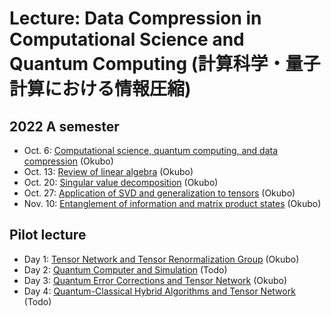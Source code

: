 # Lecture: Data Compression in Computational Science and Quantum Computing (計算科学・量子計算における情報圧縮)
## 2022 A semester
* Oct. 6: [Computational science, quantum computing, and data compression](2022/DataCompression_2022_No1.pdf) (Okubo)
* Oct. 13: [Review of linear algebra](2022/DataCompression_2022_No2.pdf) (Okubo)
* Oct. 20: [Singular value decomposition](2022/DataCompression_2022_No3.pdf) (Okubo)
* Oct. 27: [Application of SVD and generalization to tensors](2022/DataCompression_2022_No4.pdf) (Okubo)
* Nov. 10: [Entanglement of information and matrix product states](2022/DataCompression_2022_No5.pdf) (Okubo)

## Pilot lecture
* Day 1: [Tensor Network and Tensor Renormalization Group](DataCompression_PilotLecture_No1.pdf) (Okubo)
* Day 2: [Quantum Computer and Simulation](DataCompression_PilotLecture_No2-annotate.pdf) (Todo)
* Day 3: [Quantum Error Corrections and Tensor Network](DataCompression_PilotLecture_No3.pdf) (Okubo)
* Day 4: [Quantum-Classical Hybrid Algorithms and Tensor Network](DataCompression_PilotLecture_No4-annotate.pdf) (Todo)
